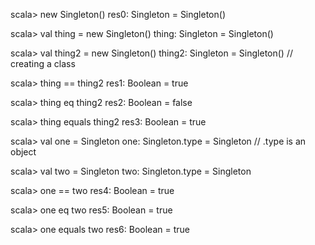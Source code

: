 scala> new Singleton()
res0: Singleton = Singleton()

scala> val thing = new Singleton()
thing: Singleton = Singleton()

scala> val thing2 = new Singleton()
thing2: Singleton = Singleton() // creating a class 

scala> thing == thing2
res1: Boolean = true

scala> thing eq thing2
res2: Boolean = false

scala> thing equals thing2
res3: Boolean = true

scala> val one = Singleton
one: Singleton.type = Singleton // .type is an object

scala> val two = Singleton
two: Singleton.type = Singleton

scala> one == two
res4: Boolean = true

scala> one eq two
res5: Boolean = true

scala> one equals two
res6: Boolean = true